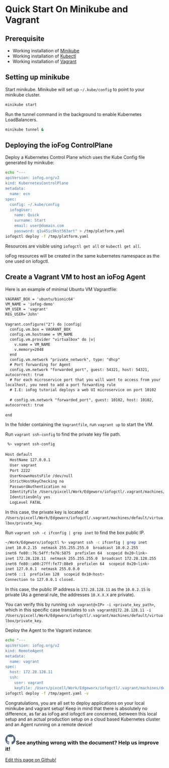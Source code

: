 # Quick Start On Minikube and Vagrant

## Prerequisite

- Working installation of [Minikube](https://kubernetes.io/docs/tasks/tools/install-minikube/)
- Working installation of [Kubectl](https://kubernetes.io/docs/tasks/tools/install-kubectl/)
- Working installation of [Vagrant](https://www.vagrantup.com/docs/installation/)

## Setting up minikube

Start minikube. Minikube will set up `~/.kube/config` to point to your minikube cluster.

```bash
minikube start
```

Run the tunnel command in the background to enable Kubernetes LoadBalancers.

```bash
minikube tunnel &
```

## Deploying the ioFog ControlPlane

Deploy a Kubernetes Control Plane which uses the Kube Config file generated by minikube:

```bash
echo "---
apiVersion: iofog.org/v2
kind: KubernetesControlPlane
metadata:
  name: ecn
spec:
  config: ~/.kube/config
  iofogUser:
    name: Quick
    surname: Start
    email: user@domain.com
    password: q1u45ic9kst563art" > /tmp/platform.yaml
iofogctl deploy -f /tmp/platform.yaml
```

Resources are visible using `iofogctl get all` or `kubectl get all`.

ioFog resources will be created in the same kubernetes namespace as the one used on iofogctl.

## Create a Vagrant VM to host an ioFog Agent

Here is an example of minimal Ubuntu VM Vagrantfile:

```vagrantfile
VAGRANT_BOX = 'ubuntu/bionic64'
VM_NAME = 'iofog-demo'
VM_USER = 'vagrant'
REG_USER='John'

Vagrant.configure("2") do |config|
  config.vm.box = VAGRANT_BOX
  config.vm.hostname = VM_NAME
  config.vm.provider "virtualbox" do |v|
    v.name = VM_NAME
    v.memory=2048
  end
  config.vm.network "private_network", type: "dhcp"
  # Port forwarding for Agent
  config.vm.network "forwarded_port", guest: 54321, host: 54321, autocorrect: true
  # For each microservice port that you will want to access from your localhost, you need to add a port forwarding rule
  # I.E: ioFog tutorial deploys a web UI microservice on port 10102

  # config.vm.network "forwarded_port", guest: 10102, host: 10102, autocorrect: true

end
```

In the folder containing the `Vagrantfile`, run `vagrant up` to start the VM.

Run `vagrant ssh-config` to find the private key file path.

```bash
 %> vagrant ssh-config

Host default
  HostName 127.0.0.1
  User vagrant
  Port 2222
  UserKnownHostsFile /dev/null
  StrictHostKeyChecking no
  PasswordAuthentication no
  IdentityFile /Users/pixcell/Work/Edgeworx/iofogctl/.vagrant/machines/default/virtualbox/private_key
  IdentitiesOnly yes
  LogLevel FATAL
```

In this case, the private key is located at `/Users/pixcell/Work/Edgeworx/iofogctl/.vagrant/machines/default/virtualbox/private_key`.

Run `vagrant ssh -c ifconfig | grep inet` to find the box public IP.

```bash
~/Work/Edgeworx/iofogctl %> vagrant ssh -c ifconfig | grep inet
inet 10.0.2.15  netmask 255.255.255.0  broadcast 10.0.2.255
inet6 fe80::76:54ff:fe76:5875  prefixlen 64  scopeid 0x20<link>
inet 172.28.128.11  netmask 255.255.255.0  broadcast 172.28.128.255
inet6 fe80::a00:27ff:fe77:88e9  prefixlen 64  scopeid 0x20<link>
inet 127.0.0.1  netmask 255.0.0.0
inet6 ::1  prefixlen 128  scopeid 0x10<host>
Connection to 127.0.0.1 closed.
```

In this case, the public IP address is `172.28.128.11` as the `10.0.2.15` is private (As a general rule, the addresses `10.X.X.X` are private).

You can verify this by running `ssh vagrant@<IP> -i <private_key_path>`, which in this specific case translates to `ssh vagrant@172.28.128.11 -i /Users/pixcell/Work/Edgeworx/iofogctl/.vagrant/machines/default/virtualbox/private_key`.

Deploy the Agent to the Vagrant instance:

```bash
echo "---
apiVersion: iofog.org/v2
kind: RemoteAgent
metadata:
  name: vagrant
spec:
  host: 172.28.128.11
  ssh:
    user: vagrant
    keyFile: /Users/pixcell/Work/Edgeworx/iofogctl/.vagrant/machines/default/virtualbox/private_key" > /tmp/agent.yaml
iofogctl deploy -f /tmp/agent.yaml -v
```

Congratulations, you are all set to deploy applications on your local minikube and vagrant setup! Keep in mind that there is absolutely no difference, as far as ioFog and iofogctl are concerned, between this local setup and an actual production setup on a cloud based Kubernetes cluster and an Agent running on a remote device!

<aside class="notifications contribute">
  <h3><img src="/images/icos/ico-github.svg" alt="">See anything wrong with the document? Help us improve it!</h3>
  <a href="https://github.com/eclipse-iofog/iofog.org/edit/develop/content/docs/2.0.0/getting-started/quick-start-minikube.md"
    target="_blank">
    <p>Edit this page on Github!</p>
  </a>
</aside>
